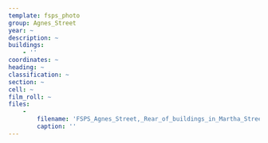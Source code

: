 ```yaml
---
template: fsps_photo
group: Agnes_Street
year: ~
description: ~
buildings:
    - ''
coordinates: ~
heading: ~
classification: ~
section: ~
cell: ~
film_roll: ~
files:
    -
        filename: 'FSPS_Agnes_Street,_Rear_of_buildings_in_Martha_Street_(nos._17,_21,_etc.),_18-13-79.png'
        caption: ''
---
```

